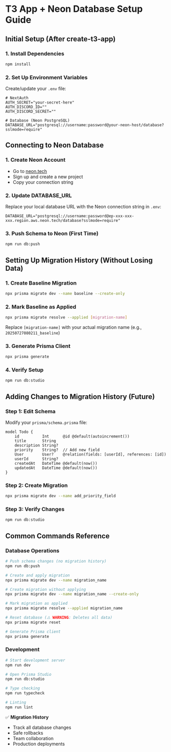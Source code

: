 # T3 App + Neon Database Setup Guide

## Initial Setup (After create-t3-app)

### 1. Install Dependencies

```bash
npm install
```

### 2. Set Up Environment Variables

Create/update your `.env` file:

```env
# NextAuth
AUTH_SECRET="your-secret-here"
AUTH_DISCORD_ID=""
AUTH_DISCORD_SECRET=""

# Database (Neon PostgreSQL)
DATABASE_URL="postgresql://username:password@your-neon-host/database?sslmode=require"
```

## Connecting to Neon Database

### 1. Create Neon Account

- Go to [neon.tech](https://neon.tech)
- Sign up and create a new project
- Copy your connection string

### 2. Update DATABASE_URL

Replace your local database URL with the Neon connection string in `.env`:

```env
DATABASE_URL="postgresql://username:password@ep-xxx-xxx-xxx.region.aws.neon.tech/database?sslmode=require"
```

### 3. Push Schema to Neon (First Time)

```bash
npm run db:push
```

## Setting Up Migration History (Without Losing Data)

### 1. Create Baseline Migration

```bash
npx prisma migrate dev --name baseline --create-only
```

### 2. Mark Baseline as Applied

```bash
npx prisma migrate resolve --applied [migration-name]
```

Replace `[migration-name]` with your actual migration name (e.g., `20250727080211_baseline`)

### 3. Generate Prisma Client

```bash
npx prisma generate
```

### 4. Verify Setup

```bash
npm run db:studio
```

## Adding Changes to Migration History (Future)

### Step 1: Edit Schema

Modify your `prisma/schema.prisma` file:

```prisma
model Todo {
    id          Int      @id @default(autoincrement())
    title       String
    description String?
    priority    String?  // Add new field
    User        User?    @relation(fields: [userId], references: [id])
    userId      String?
    createdAt   DateTime @default(now())
    updatedAt   DateTime @default(now())
}
```

### Step 2: Create Migration

```bash
npx prisma migrate dev --name add_priority_field
```

### Step 3: Verify Changes

```bash
npm run db:studio
```

## Common Commands Reference

### Database Operations

```bash
# Push schema changes (no migration history)
npm run db:push

# Create and apply migration
npx prisma migrate dev --name migration_name

# Create migration without applying
npx prisma migrate dev --name migration_name --create-only

# Mark migration as applied
npx prisma migrate resolve --applied migration_name

# Reset database (⚠️ WARNING: Deletes all data)
npx prisma migrate reset

# Generate Prisma client
npx prisma generate
```

### Development

```bash
# Start development server
npm run dev

# Open Prisma Studio
npm run db:studio

# Type checking
npm run typecheck

# Linting
npm run lint
```

✅ **Migration History**

- Track all database changes
- Safe rollbacks
- Team collaboration
- Production deployments
